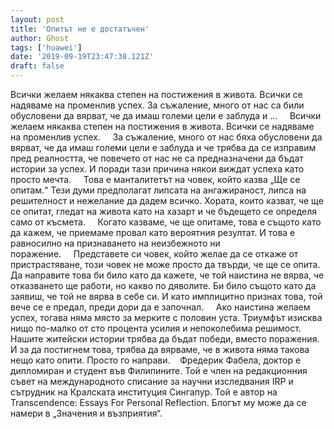 ```yaml
---
layout: post
title: 'Опитът не е достатъчен'
author: Ghost
tags: ['huawei']
date: '2019-09-19T23:47:38.121Z'
draft: false
---
```


Всички желаем някаква степен на постижения в живота. Всички се надяваме на променлив успех. За съжаление, много от нас са били обусловени да вярват, че да имаш големи цели е заблуда и ...     Всички желаем някаква степен на постижения в живота. Всички се надяваме на променлив успех.     За съжаление, много от нас бяха обусловени да вярват, че да имаш големи цели е заблуда и че трябва да се изправим пред реалността, че повечето от нас не са предназначени да бъдат истории за успех. И поради тази причина някои виждат успеха като просто мечта.     Това е манталитетът на човек, който казва „Ще се опитам.“ Тези думи предполагат липсата на ангажираност, липса на решителност и нежелание да дадем всичко. Хората, които казват, че ще се опитат, гледат на живота като на хазарт и че бъдещето се определя само от късмета.     Когато казваме, че ще опитаме, това е същото като да кажем, че приемаме провал като вероятния резултат. И това е равносилно на признаването на неизбежното ни поражение.     Представете си човек, който желае да се откаже от пристрастяване, този човек не може просто да твърди, че ще се опита. Да направите това би било като да кажете, че той наистина не вярва, че отказването ще работи, но какво по дяволите. Би било същото като да заявиш, че той не вярва в себе си. И като имплицитно признах това, той вече се е предал, преди дори да е започнал.     Ако наистина желаем успех, тогава няма място за мерките с половин уста. Триумфът изисква нищо по-малко от сто процента усилия и непоколебима решимост. Нашите житейски истории трябва да бъдат победи, вместо поражения. И за да постигнем това, трябва да вярваме, че в живота няма такова нещо като опити. Просто го направи.    Фредерик Фабела, доктор е дипломиран и студент във Филипините. Той е член на редакционния съвет на международното списание за научни изследвания IRP и сътрудник на Кралската институция Сингапур. Той е автор на Transcendence: Essays For Personal Reflection. Блогът му може да се намери в „Значения и възприятия“.
